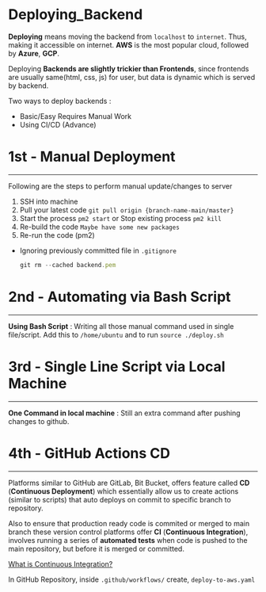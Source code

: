 # Deploying_Backend

**Deploying** means moving the backend from `localhost` to `internet`. Thus, making it accessible on internet. **AWS** is the most popular cloud, followed by **Azure**, **GCP**. 

Deploying **Backends are slightly trickier than Frontends**, since frontends are usually same(html, css, js) for user, but data is dynamic which is served by backend.

Two ways to deploy backends : 

- Basic/Easy Requires Manual Work
- Using CI/CD (Advance)


# 1st - Manual Deployment

---

Following are the steps to perform manual update/changes to server

1. SSH into machine
2. Pull your latest code `git pull origin {branch-name-main/master}`
3. Start the process `pm2 start` or Stop existing process `pm2 kill`
4. Re-build the code `Maybe have some new packages`
5. Re-run the code (pm2)

- Ignoring previously committed file in `.gitignore`
    
    ```jsx
    git rm --cached backend.pem
    ```
    

# 2nd - Automating via Bash Script

---

**Using Bash Script** : Writing all those manual command used in single file/script. Add this to `/home/ubuntu`  and to run `source ./deploy.sh`

# 3rd - Single Line Script via Local Machine

---

**One Command in local machine** : Still an extra command after pushing changes to github.

# 4th - GitHub Actions CD

---

Platforms similar to GitHub are GitLab, Bit Bucket, offers feature called **CD** (**Continuous Deployment**) which essentially allow us to create actions (similar to scripts) that auto deploys on commit to specific branch to repository.

Also to ensure that production ready code is commited or merged to main branch these version control platforms offer **CI** (**Continuous Integration**), involves running a series of **automated tests** when code is pushed to the main repository, but before it is merged or committed. 

[What is Continuous Integration?](https://youtu.be/_zCyLT33moA?si=17BAov5D-CnbTvLI)

In GitHub Repository, inside `.github/workflows/` create, `deploy-to-aws.yaml`